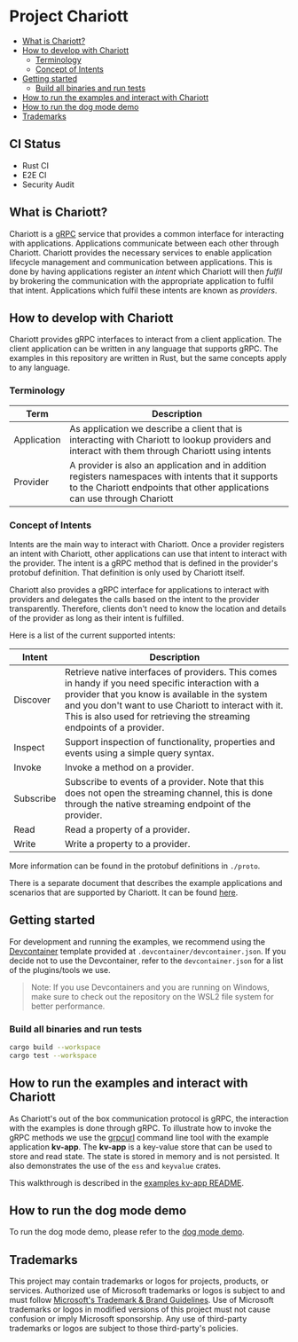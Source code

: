 # Project Chariott

- [What is Chariott?](#what-is-chariott)
- [How to develop with Chariott](#how-to-develop-with-chariott)
  - [Terminology](#terminology)
  - [Concept of Intents](#concept-of-intents)
- [Getting started](#getting-started)
  - [Build all binaries and run tests](#build-all-binaries-and-run-tests)
- [How to run the examples and interact with Chariott](#how-to-run-the-examples-and-interact-with-chariott)
- [How to run the dog mode demo](#how-to-run-the-dog-mode-demo)
- [Trademarks](#trademarks)

## CI Status

<!-- TODO: Add back after we move to new Repo -->

- Rust CI
- E2E CI
- Security Audit

## What is Chariott?

Chariott is a [gRPC](https://grpc.io) service that provides a common interface for interacting with applications.
Applications communicate between each other through Chariott. Chariott provides the necessary services to enable
application lifecycle management and communication between applications. This is done by having applications register
an _intent_ which Chariott will then _fulfil_ by brokering the communication with the appropriate application to
fulfil that intent. Applications which fulfil these intents are known as _providers_.

## How to develop with Chariott

Chariott provides gRPC interfaces to interact from a client application. The
client application can be written in any language that supports gRPC. The
examples in this repository are written in Rust, but the same concepts apply to
any language.

### Terminology

| Term | Description |
| --- | --- |
| Application | As application we describe a client that is interacting with Chariott to lookup providers and interact with them through Chariott using intents |
| Provider | A provider is also an application and in addition registers namespaces with intents that it supports to the Chariott endpoints that other applications can use through Chariott |

### Concept of Intents

Intents are the main way to interact with Chariott. Once a provider registers
an intent with Chariott, other applications can use that intent to interact with
the provider. The intent is a gRPC method that is defined in the provider's
protobuf definition. That definition is only used by Chariott itself.

Chariott also provides a gRPC interface for applications to interact with
providers and delegates the calls based on the intent to the provider transparently.
Therefore, clients don't need to know the location and details of the provider as long as
their intent is fulfilled.

Here is a list of the current supported intents:

| Intent | Description |
| --- | --- |
| Discover | Retrieve native interfaces of providers. This comes in handy if you need specific interaction with a provider that you know is available in the system and you don't want to use Chariott to interact with it. This is also used for retrieving the streaming endpoints of a provider. |
| Inspect | Support inspection of functionality, properties and events using a simple query syntax. |
| Invoke | Invoke a method on a provider. |
| Subscribe | Subscribe to events of a provider. Note that this does not open the streaming channel, this is done through the native streaming endpoint of the provider. |
| Read | Read a property of a provider. |
| Write | Write a property to a provider. |

More information can be found in the protobuf definitions in `./proto`.

There is a separate document that describes the example applications and
scenarios that are supported by Chariott. It can be found
[here](./examples/applications/README.md).

## Getting started

For development and running the examples, we recommend using the
[Devcontainer](https://code.visualstudio.com/docs/remote/containers) template
provided at `.devcontainer/devcontainer.json`. If you decide not to use the
Devcontainer, refer to the `devcontainer.json` for a list of the plugins/tools
we use.

> Note: If you use Devcontainers and you are running on Windows, make sure to check out the
> repository on the WSL2 file system for better performance.

### Build all binaries and run tests

```bash
cargo build --workspace
cargo test --workspace
```

## How to run the examples and interact with Chariott

As Chariott's out of the box communication protocol is gRPC, the interaction with the
examples is done through gRPC. To illustrate how to invoke the gRPC methods we
use the [grpcurl](https://github.com/fullstorydev/grpcurl) command line tool with the example application
**kv-app**. The **kv-app** is a key-value store that can be used to store
and read state. The state is stored in memory and is not persisted. It also demonstrates
the use of the `ess` and `keyvalue` crates.

This walkthrough is described in the [examples kv-app README](examples/applications/kv-app/README.md).

## How to run the dog mode demo

To run the dog mode demo, please refer to the [dog mode demo](./examples/applications/README.md).

## Trademarks

This project may contain trademarks or logos for projects, products, or services. Authorized use of Microsoft
trademarks or logos is subject to and must follow
[Microsoft's Trademark & Brand Guidelines](https://www.microsoft.com/legal/intellectualproperty/trademarks/usage/general).
Use of Microsoft trademarks or logos in modified versions of this project must not cause confusion or imply Microsoft sponsorship.
Any use of third-party trademarks or logos are subject to those third-party's policies.
